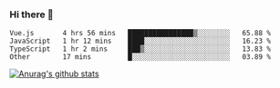 ### Hi there 👋



<!--
**webB1an/webB1an** is a ✨ _special_ ✨ repository because its `README.md` (this file) appears on your GitHub profile.

Here are some ideas to get you started:

- 🔭 I’m currently working on ...
- 🌱 I’m currently learning ...
- 👯 I’m looking to collaborate on ...
- 🤔 I’m looking for help with ...
- 💬 Ask me about ...
- 📫 How to reach me: ...
- 😄 Pronouns: ...
- ⚡ Fun fact: ...
-->

<!--START_SECTION:waka-->

```text
Vue.js       4 hrs 56 mins   ████████████████▒░░░░░░░░   65.88 %
JavaScript   1 hr 12 mins    ████░░░░░░░░░░░░░░░░░░░░░   16.23 %
TypeScript   1 hr 2 mins     ███▒░░░░░░░░░░░░░░░░░░░░░   13.83 %
Other        17 mins         █░░░░░░░░░░░░░░░░░░░░░░░░   03.89 %
```

<!--END_SECTION:waka-->


[![Anurag's github stats](https://github-readme-stats.vercel.app/api?username=webB1an&show_icons=true&theme=radical)](https://github.com/anuraghazra/github-readme-stats)

